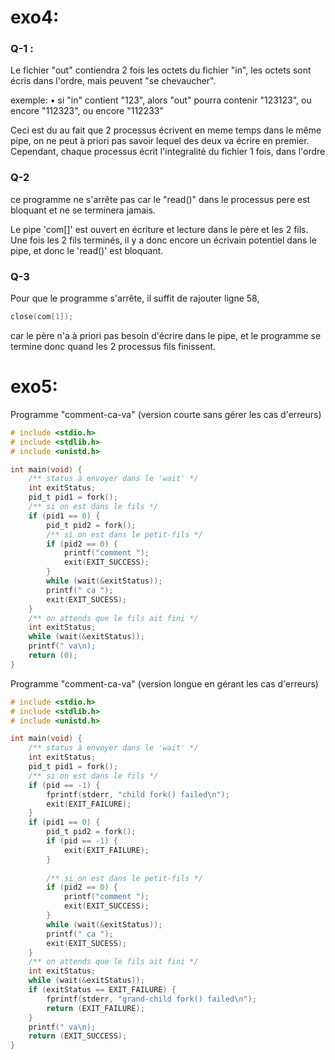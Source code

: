 # exo4: #

### Q-1 : ###
Le fichier "out" contiendra 2 fois les octets du fichier "in", les octets sont écris dans l'ordre,
mais peuvent "se chevaucher".

exemple:
• si "in" contient "123", alors "out" pourra contenir "123123", ou encore "112323", ou encore "112233"

Ceci est du au fait que 2 processus écrivent en meme temps dans le même pipe, on ne peut à priori pas savoir lequel des deux va écrire en premier.
Cependant, chaque processus écrit l'integralité du fichier 1 fois, dans l'ordre

### Q-2 ###
ce programme ne s'arrête pas car le "read()" dans le processus pere est bloquant et ne se terminera jamais.

Le pipe 'com[]' est ouvert en écriture et lecture dans le père et les 2 fils.
Une fois les 2 fils terminés, il y a donc encore un écrivain potentiel dans le pipe,
et donc le 'read()' est bloquant.

### Q-3 ###
Pour que le programme s'arrête, il suffit de rajouter ligne 58,
``` C
close(com[1]);
```
car le père n'a à priori pas besoin d'écrire dans le pipe, et le programme se termine donc quand les 2 processus fils finissent.

# exo5: #
Programme "comment-ca-va" (version courte sans gérer les cas d'erreurs)

``` C
# include <stdio.h>
# include <stdlib.h>
# include <unistd.h>

int main(void) {
    /** status à envoyer dans le 'wait' */
    int exitStatus;
    pid_t pid1 = fork();
    /** si on est dans le fils */
    if (pid1 == 0) {
        pid_t pid2 = fork();
        /** si on est dans le petit-fils */
        if (pid2 == 0) {
            printf("comment ");
            exit(EXIT_SUCCESS);
        }
        while (wait(&exitStatus));
        printf(" ca ");
        exit(EXIT_SUCESS);
    }
    /** on attends que le fils ait fini */
    int exitStatus;
    while (wait(&exitStatus));
    printf(" va\n);
    return (0);
}

```
Programme "comment-ca-va" (version longue en gérant les cas d'erreurs)

``` C
# include <stdio.h>
# include <stdlib.h>
# include <unistd.h>

int main(void) {
    /** status à envoyer dans le 'wait' */
    int exitStatus;
    pid_t pid1 = fork();
    /** si on est dans le fils */
    if (pid == -1) {
        fprintf(stderr, "child fork() failed\n");
        exit(EXIT_FAILURE);
    }
    if (pid1 == 0) {
        pid_t pid2 = fork();
        if (pid == -1) {
            exit(EXIT_FAILURE);
        }
        
        /** si on est dans le petit-fils */
        if (pid2 == 0) {
            printf("comment ");
            exit(EXIT_SUCCESS);
        }
        while (wait(&exitStatus));
        printf(" ca ");
        exit(EXIT_SUCESS);
    }
    /** on attends que le fils ait fini */
    int exitStatus;
    while (wait(&exitStatus));
    if (exitStatus == EXIT_FAILURE) {
        fprintf(stderr, "grand-child fork() failed\n");
        return (EXIT_FAILURE);
    }
    printf(" va\n);
    return (EXIT_SUCCESS);
}

```
